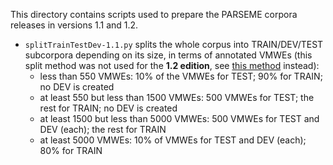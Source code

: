 This directory contains scripts used to prepare the PARSEME corpora releases in versions 1.1 and 1.2.

* `splitTrainTestDev-1.1.py` splits the whole corpus into TRAIN/DEV/TEST subcorpora depending on its size, in terms of annotated VMWEs (this split method was not used for the **1.2 edition**, see [this method](../splitting) instead): 
  * less than 550 VMWEs: 10% of the VMWEs for TEST; 90% for TRAIN; no DEV is created
  * at least 550 but less than 1500 VMWEs: 500 VMWEs for TEST; the rest for TRAIN; no DEV is created
  * at least 1500 but less than 5000 VMWEs: 500 VMWEs for TEST and DEV (each); the rest for TRAIN
  * at least 5000 VMWEs: 10% of VMWEs for TEST and DEV (each); 80% for TRAIN
